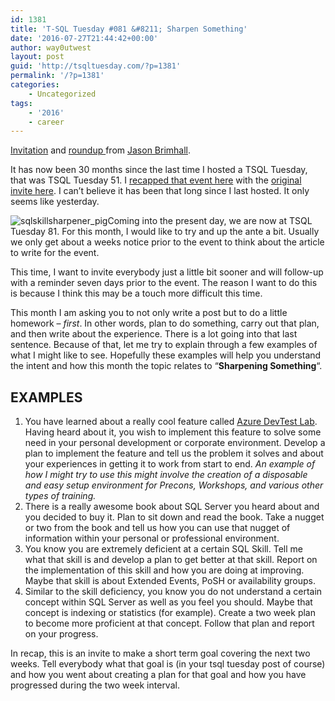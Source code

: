 ```yaml
---
id: 1381
title: 'T-SQL Tuesday #081 &#8211; Sharpen Something'
date: '2016-07-27T21:44:42+00:00'
author: way0utwest
layout: post
guid: 'http://tsqltuesday.com/?p=1381'
permalink: '/?p=1381'
categories:
    - Uncategorized
tags:
    - '2016'
    - career
---
```


[Invitation](http://jasonbrimhall.info/2016/07/27/t-sql-tuesday-081-sharpen-something/) and [roundup ](http://jasonbrimhall.info/2016/08/18/t-sql-tuesday-081-recap/)from [Jason Brimhall](http://jasonbrimhall.info/).

It has now been 30 months since the last time I hosted a TSQL Tuesday, that was TSQL Tuesday 51. I [recapped that event here](http://bit.ly/1oQkFTz) with the [original invite here](http://bit.ly/1ikg6fJ). I can’t believe it has been that long since I last hosted. It only seems like yesterday.

![sqlskillsharpener_pig](http://jasonbrimhall.info/wp-content/uploads/2016/07/sqlskillsharpener_pig.png)Coming into the present day, we are now at TSQL Tuesday 81. For this month, I would like to try and up the ante a bit. Usually we only get about a weeks notice prior to the event to think about the article to write for the event.

This time, I want to invite everybody just a little bit sooner and will follow-up with a reminder seven days prior to the event. The reason I want to do this is because I think this may be a touch more difficult this time.

This month I am asking you to not only write a post but to do a little homework – *first*. In other words, plan to do something, carry out that plan, and then write about the experience. There is a lot going into that last sentence. Because of that, let me try to explain through a few examples of what I might like to see. Hopefully these examples will help you understand the intent and how this month the topic relates to “**Sharpening Something**“.

## EXAMPLES

1. You have learned about a really cool feature called [Azure DevTest Lab](https://azure.microsoft.com/en-us/services/devtest-lab/). Having heard about it, you wish to implement this feature to solve some need in your personal development or corporate environment. Develop a plan to implement the feature and tell us the problem it solves and about your experiences in getting it to work from start to end. *An example of how I might try to use this might involve the creation of a disposable and easy setup environment for Precons, Workshops, and various other types of training.*
2. There is a really awesome book about SQL Server you heard about and you decided to buy it. Plan to sit down and read the book. Take a nugget or two from the book and tell us how you can use that nugget of information within your personal or professional environment.
3. You know you are extremely deficient at a certain SQL Skill. Tell me what that skill is and develop a plan to get better at that skill. Report on the implementation of this skill and how you are doing at improving. Maybe that skill is about Extended Events, PoSH or availability groups.
4. Similar to the skill deficiency, you know you do not understand a certain concept within SQL Server as well as you feel you should. Maybe that concept is indexing or statistics (for example). Create a two week plan to become more proficient at that concept. Follow that plan and report on your progress.

In recap, this is an invite to make a short term goal covering the next two weeks. Tell everybody what that goal is (in your tsql tuesday post of course) and how you went about creating a plan for that goal and how you have progressed during the two week interval.